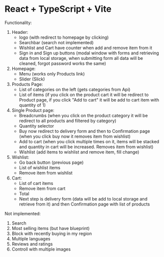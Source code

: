 # React + TypeScript + Vite

Functionality:
   1. Header:
      - logo (with redirect to homepage by clicking)
      - Searchbar (search not implemented)
      - Wishlist and Cart have counter when add and remove item from it
      - Sign in and Sign up buttons (modal window with forms and retrieving data from local storage, when submitting form all data will be cleaned, forgot password works the same)
   2. Homepage:
      - Menu (works only Products link)
      - Slider (Slick)
   3. Products Page:
      - List of categories on the left (gets categories from Api)
      - List of items (if you click on the product cart it will be redirect to Product page, if you click "Add to cart" it will be add to cart item with quantity of 1)
   4. Single Product page:
      - Breadcrumbs (when you click on the product category it will be redirect to all products and filtered by category)
      - Quantity selector
      - Buy now redirect to delivery form and then to Confirmation page (when you click buy now it removes item from wishlist)
      - Add to cart (when you click multiple times on it, items will be stacked and quantity in cart will be increased. Removes item from wishlist)
      - Wishlist (add items to wishlist and remove item, fill change)
   5. Wishlist:
      - Go back button (previous page)
      - List of wishlist items
      - Remove item from wishlist
   6. Cart:
      - List of cart items
      - Remove item from cart
      - Total
      - Next step is delivery form (data will be add to local storage and retrieve from it) and then Confirmation page with list of products

Not implemented:
   1. Search
   2. Most selling items (but have blueprint)
   3. Block with recently buying in my region
   4. Multiple languages
   5. Reviews and ratings
   6. Controll with multiple images
